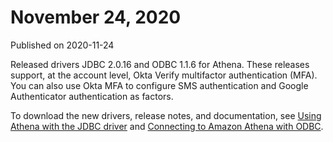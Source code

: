 # November 24, 2020<a name="release-note-2020-11-24"></a>

Published on 2020\-11\-24

Released drivers JDBC 2\.0\.16 and ODBC 1\.1\.6 for Athena\. These releases support, at the account level, Okta Verify multifactor authentication \(MFA\)\. You can also use Okta MFA to configure SMS authentication and Google Authenticator authentication as factors\.

To download the new drivers, release notes, and documentation, see [Using Athena with the JDBC driver](connect-with-jdbc.md) and [Connecting to Amazon Athena with ODBC](connect-with-odbc.md)\.